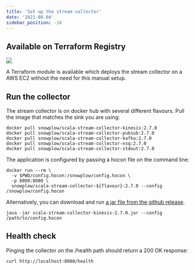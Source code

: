 ```yaml
---
title: 'Set up the stream collector'
date: '2021-08-04'
sidebar_position: -10
---
```


## Available on Terraform Registry

[![](https://img.shields.io/static/v1?label=Terraform&message=Registry&color=7B42BC&logo=terraform)](https://registry.terraform.io/modules/snowplow-devops/collector-kinesis-ec2/aws/latest)

A Terraform module is available which deploys the stream collector on a AWS EC2 without the need for this manual setup.

## Run the collector

The stream collector is on docker hub with several different flavours. Pull the image that matches the sink you are using:

```
docker pull snowplow/scala-stream-collector-kinesis:2.7.0
docker pull snowplow/scala-stream-collector-pubsub:2.7.0
docker pull snowplow/scala-stream-collector-kafka:2.7.0
docker pull snowplow/scala-stream-collector-nsq:2.7.0
docker pull snowplow/scala-stream-collector-stdout:2.7.0
```

The application is configured by passing a hocon file on the command line:

```
docker run --rm \
  -v $PWD/config.hocon:/snowplow/config.hocon \
  -p 8080:8080 \
  snowplow/scala-stream-collector-${flavour}:2.7.0 --config /snowplow/config.hocon
```

Alternatively, you can download and run [a jar file from the github release](https://github.com/snowplow/stream-collector/releases).

```
java -jar scala-stream-collector-kinesis-2.7.0.jar --config /path/to/config.hocon
```

## Health check

Pinging the collector on the /health path should return a 200 OK response:

```
curl http://localhost:8080/health
```
